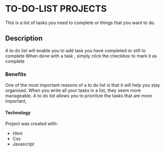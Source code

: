 # TO-DO-LIST PROJECTS
This is a list of tasks you need to complete or things that you want to do. 

## Description
A to do list will enable you to add task you have completed or still to complete
When done with a task ,  simply click the checkbox to mark it as complete
 
 ### Benefits
One of the most important reasons of a to do list is that it will help you stay organised.
When you write all your tasks in a list, they seem more manageable. 
A to do list allows you to prioritize the tasks that are more important,

#### Technology 
 Project was created with:
* Html
* Css
* Javascript
	



